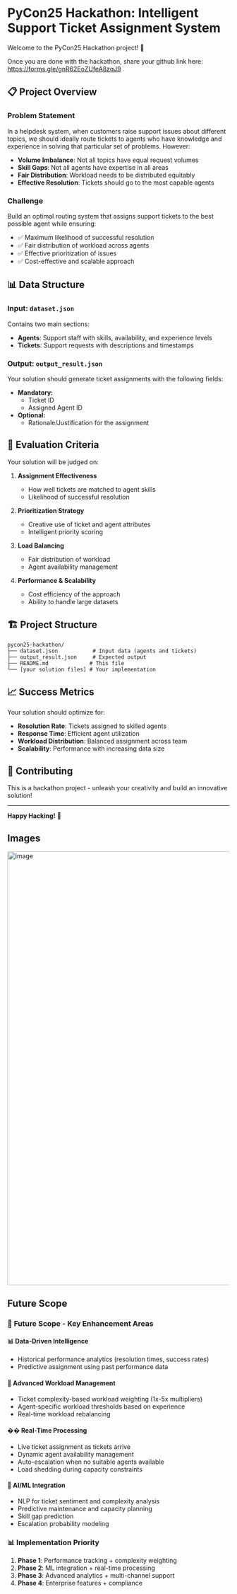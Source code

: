 # PyCon25 Hackathon: Intelligent Support Ticket Assignment System

Welcome to the PyCon25 Hackathon project! 🚀

Once you are done with the hackathon, share your github link here: https://forms.gle/gnR62EoZUfeA8zqJ9

## 📋 Project Overview

### Problem Statement

In a helpdesk system, when customers raise support issues about different topics, we should ideally route tickets to agents who have knowledge and experience in solving that particular set of problems. However:

- **Volume Imbalance**: Not all topics have equal request volumes
- **Skill Gaps**: Not all agents have expertise in all areas
- **Fair Distribution**: Workload needs to be distributed equitably
- **Effective Resolution**: Tickets should go to the most capable agents

### Challenge

Build an optimal routing system that assigns support tickets to the best possible agent while ensuring:
- ✅ Maximum likelihood of successful resolution
- ✅ Fair distribution of workload across agents
- ✅ Effective prioritization of issues
- ✅ Cost-effective and scalable approach

## 📊 Data Structure

### Input: `dataset.json`
Contains two main sections:
- **Agents**: Support staff with skills, availability, and experience levels
- **Tickets**: Support requests with descriptions and timestamps

### Output: `output_result.json`
Your solution should generate ticket assignments with the following fields:

- **Mandatory:**
   - Ticket ID
   - Assigned Agent ID
- **Optional:**
   - Rationale/Justification for the assignment


## 🎯 Evaluation Criteria

Your solution will be judged on:

1. **Assignment Effectiveness** 
   - How well tickets are matched to agent skills
   - Likelihood of successful resolution

2. **Prioritization Strategy**
   - Creative use of ticket and agent attributes
   - Intelligent priority scoring

3. **Load Balancing**
   - Fair distribution of workload
   - Agent availability management

4. **Performance & Scalability**
   - Cost efficiency of the approach
   - Ability to handle large datasets

## 🏗️ Project Structure

```
pycon25-hackathon/
├── dataset.json           # Input data (agents and tickets)
├── output_result.json     # Expected output
├── README.md             # This file
└── [your solution files] # Your implementation
```

## 📈 Success Metrics

Your solution should optimize for:
- **Resolution Rate**: Tickets assigned to skilled agents
- **Response Time**: Efficient agent utilization
- **Workload Distribution**: Balanced assignment across team
- **Scalability**: Performance with increasing data size

## 🤝 Contributing

This is a hackathon project - unleash your creativity and build an innovative solution!

---

**Happy Hacking!** 🎉

## Images

<img width="1609" height="981" alt="image" src="https://github.com/user-attachments/assets/697d85eb-9a0b-48e1-a634-a06ae638f7b9" />

## Future Scope
### 🚀 **Future Scope - Key Enhancement Areas**

#### 📊 **Data-Driven Intelligence**
- Historical performance analytics (resolution times, success rates)
- Predictive assignment using past performance data

#### 🎯 **Advanced Workload Management**
- Ticket complexity-based workload weighting (1x-5x multipliers)
- Agent-specific workload thresholds based on experience
- Real-time workload rebalancing

#### �� **Real-Time Processing**
- Live ticket assignment as tickets arrive
- Dynamic agent availability management
- Auto-escalation when no suitable agents available
- Load shedding during capacity constraints

#### 🤖 **AI/ML Integration**
- NLP for ticket sentiment and complexity analysis
- Predictive maintenance and capacity planning
- Skill gap prediction
- Escalation probability modeling

### 📊 **Implementation Priority**
1. **Phase 1**: Performance tracking + complexity weighting
2. **Phase 2**: ML integration + real-time processing  
3. **Phase 3**: Advanced analytics + multi-channel support
4. **Phase 4**: Enterprise features + compliance
